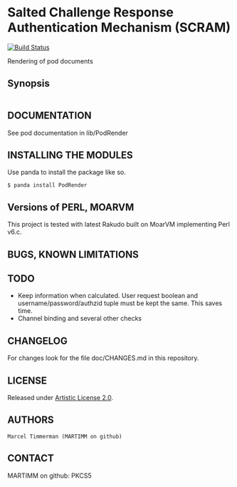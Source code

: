 # Salted Challenge Response Authentication Mechanism (SCRAM)

[![Build Status](https://travis-ci.org/MARTIMM/PKCS5.svg?branch=master)](https://travis-ci.org/MARTIMM/Auth-SCRAM)

Rendering of pod documents

## Synopsis

```
```

## DOCUMENTATION

See pod documentation in lib/PodRender

## INSTALLING THE MODULES

Use panda to install the package like so.
```
$ panda install PodRender
```

## Versions of PERL, MOARVM

This project is tested with latest Rakudo built on MoarVM implementing Perl v6.c.

## BUGS, KNOWN LIMITATIONS

## TODO

* Keep information when calculated. User request boolean and username/password/authzid tuple must be kept the same. This saves time.
* Channel binding and several other checks

## CHANGELOG

For changes look for the file doc/CHANGES.md in this repository.

## LICENSE

Released under [Artistic License 2.0](http://www.perlfoundation.org/artistic_license_2_0).

## AUTHORS

```
Marcel Timmerman (MARTIMM on github)
```
## CONTACT

MARTIMM on github: PKCS5
